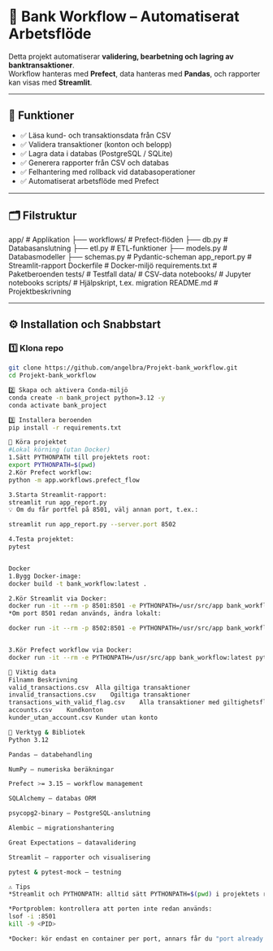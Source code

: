# 🏦 Bank Workflow – Automatiserat Arbetsflöde

Detta projekt automatiserar **validering, bearbetning och lagring av banktransaktioner**.  
Workflow hanteras med **Prefect**, data hanteras med **Pandas**, och rapporter kan visas med **Streamlit**.

---

## 🚀 Funktioner

- ✅ Läsa kund- och transaktionsdata från CSV
- ✅ Validera transaktioner (konton och belopp)
- ✅ Lagra data i databas (PostgreSQL / SQLite)
- ✅ Generera rapporter från CSV och databas
- ✅ Felhantering med rollback vid databasoperationer
- ✅ Automatiserat arbetsflöde med Prefect

---

## 🗂️ Filstruktur

app/ # Applikation
├── workflows/ # Prefect-flöden
├── db.py # Databasanslutning
├── etl.py # ETL-funktioner
├── models.py # Databasmodeller
├── schemas.py # Pydantic-scheman
app_report.py # Streamlit-rapport
Dockerfile # Docker-miljö
requirements.txt # Paketberoenden
tests/ # Testfall
data/ # CSV-data
notebooks/ # Jupyter notebooks
scripts/ # Hjälpskript, t.ex. migration
README.md # Projektbeskrivning


---

## ⚙️ Installation och Snabbstart

### 1️⃣ Klona repo

```bash
git clone https://github.com/angelbra/Projekt-bank_workflow.git
cd Projekt-bank_workflow

2️⃣ Skapa och aktivera Conda-miljö
conda create -n bank_project python=3.12 -y
conda activate bank_project

3️⃣ Installera beroenden
pip install -r requirements.txt

🧰 Köra projektet
#Lokal körning (utan Docker)
1.Sätt PYTHONPATH till projektets root:
export PYTHONPATH=$(pwd)
2.Kör Prefect workflow:
python -m app.workflows.prefect_flow

3.Starta Streamlit-rapport:
streamlit run app_report.py
💡 Om du får portfel på 8501, välj annan port, t.ex.:

streamlit run app_report.py --server.port 8502

4.Testa projektet:
pytest


Docker
1.Bygg Docker-image:
docker build -t bank_workflow:latest .

2.Kör Streamlit via Docker:
docker run -it --rm -p 8501:8501 -e PYTHONPATH=/usr/src/app bank_workflow:latest streamlit run app_report.py
*Om port 8501 redan används, ändra lokalt:

docker run -it --rm -p 8502:8501 -e PYTHONPATH=/usr/src/app bank_workflow:latest streamlit run app_report.py


3.Kör Prefect workflow via Docker:
docker run -it --rm -e PYTHONPATH=/usr/src/app bank_workflow:latest python -m app.workflows.prefect_flow

🧾 Viktig data
Filnamn	Beskrivning
valid_transactions.csv	Alla giltiga transaktioner
invalid_transactions.csv	Ogiltiga transaktioner
transactions_with_valid_flag.csv	Alla transaktioner med giltighetsflagga
accounts.csv	Kundkonton
kunder_utan_account.csv	Kunder utan konto

🔧 Verktyg & Bibliotek
Python 3.12

Pandas – databehandling

NumPy – numeriska beräkningar

Prefect >= 3.15 – workflow management

SQLAlchemy – databas ORM

psycopg2-binary – PostgreSQL-anslutning

Alembic – migrationshantering

Great Expectations – datavalidering

Streamlit – rapporter och visualisering

pytest & pytest-mock – testning

⚠️ Tips
*Streamlit och PYTHONPATH: alltid sätt PYTHONPATH=$(pwd) i projektets root innan du kör streamlit run.

*Portproblem: kontrollera att porten inte redan används:
lsof -i :8501
kill -9 <PID>

*Docker: kör endast en container per port, annars får du "port already allocated".